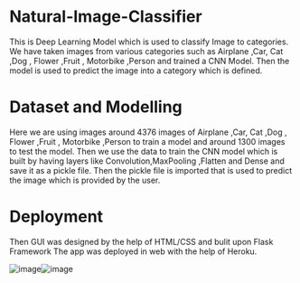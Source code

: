 # Natural-Image-Classifier
This is Deep Learning Model which is used to classify Image to categories.
We have taken images from various categories such as Airplane ,Car, Cat ,Dog , Flower ,Fruit , Motorbike ,Person and trained a CNN Model.
Then the model is used to predict the image into a category which is defined.

# Dataset and Modelling

Here we are using images around 4376 images of Airplane ,Car, Cat ,Dog , Flower ,Fruit , Motorbike ,Person to train a model and around 1300 images to test the model.
Then we use the data to train the CNN model which is built by having layers like Convolution,MaxPooling ,Flatten and  Dense and save it as a pickle file. Then the pickle file is imported that is used to predict the image which is provided by the user.

# Deployment
Then GUI was designed by the help of HTML/CSS and  bulit upon Flask Framework 
The app was deployed in web with the help of Heroku.

![image](https://user-images.githubusercontent.com/76935226/140600055-f9068603-15d1-487b-8460-e9cd70a5ba45.png)![image](https://user-images.githubusercontent.com/76935226/140600118-66691128-fb3f-4eed-abd6-dec89bb5b727.png)





